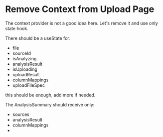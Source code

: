 # Remove Context from Upload Page

The context provider is not a good idea here. Let's remove it and use only state hook.

There should be a useState for:
 - file
 - sourceId
 - isAnalyzing
 - analysisResult
 - isUploading
 - uploadResult
 - columnMappings
 - uploadFileSpec

 this should be enough, add more if needed.

 The AnalysisSummary should receive only:
 - sources
 - analysisResult
 - columnMappings
 - 
 
 
 